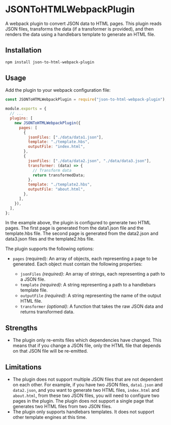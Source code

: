# JSONToHTMLWebpackPlugin

A webpack plugin to convert JSON data to HTML pages. This plugin reads JSON files, transforms the data (if a transformer is provided), and then renders the data using a handlebars template to generate an HTML file.

## Installation

```bash
npm install json-to-html-webpack-plugin
```

## Usage

Add the plugin to your webpack configuration file:

```javascript
const JSONToHTMLWebpackPlugin = require("json-to-html-webpack-plugin");

module.exports = {
  // ...
  plugins: [
    new JSONToHTMLWebpackPlugin({
      pages: [
        {
          jsonFiles: ["./data/data1.json"],
          template: "./template.hbs",
          outputFile: "index.html",
        },
        {
          jsonFiles: ["./data/data2.json", "./data/data3.json"],
          transformer: (data) => {
            // Transform data
            return transformedData;
          },
          template: "./template2.hbs",
          outputFile: "about.html",
        },
      ],
    }),
  ],
};
```

In the example above, the plugin is configured to generate two HTML pages. The first page is generated from the data1.json file and the template.hbs file. The second page is generated from the data2.json and data3.json files and the template2.hbs file.

The plugin supports the following options:

- `pages` (required): An array of objects, each representing a page to be generated. Each object must contain the following properties:

  - `jsonFiles` _(required)_: An array of strings, each representing a path to a JSON file.
  - `template` _(required)_: A string representing a path to a handlebars template file.
  - `outputFile` _(required)_: A string representing the name of the output HTML file.
  - `transformer` _(optional)_: A function that takes the raw JSON data and returns transformed data.

## Strengths

- The plugin only re-emits files which dependencies have changed. This means that if you change a JSON file, only the HTML file that depends on that JSON file will be re-emitted.

## Limitations

- The plugin does not support multiple JSON files that are not dependent on each other. For example, if you have two JSON files, `data1.json` and `data2.json`, and you want to generate two HTML files, `index.html` and `about.html`, from these two JSON files, you will need to configure two pages in the plugin. The plugin does not support a single page that generates two HTML files from two JSON files.
- The plugin only supports handlebars templates. It does not support other template engines at this time.
